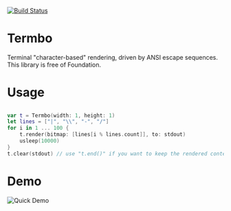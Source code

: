 [![Build Status](https://travis-ci.org/hanjoes/Termbo.svg?branch=master)](https://travis-ci.org/hanjoes/Termbo)

# Termbo

Terminal "character-based" rendering, driven by ANSI escape sequences. This library is free of Foundation.

# Usage


## 
``` swift
var t = Termbo(width: 1, height: 1)
let lines = ["|", "\\", "-", "/"]
for i in 1 ... 100 {
    t.render(bitmap: [lines[i % lines.count]], to: stdout)
    usleep(10000)
}
t.clear(stdout) // use "t.end()" if you want to keep the rendered content
```


# Demo

![Quick Demo](./demo.gif)